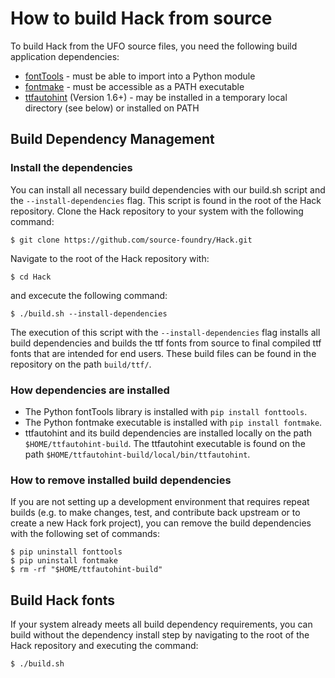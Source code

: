# How to build Hack from source

To build Hack from the UFO source files, you need the following build application dependencies:

- [fontTools](https://github.com/fonttools/fonttools) - must be able to import into a Python module
- [fontmake](https://github.com/googlei18n/fontmake) - must be accessible as a PATH executable
- [ttfautohint](https://www.freetype.org/ttfautohint/) (Version 1.6+) - may be installed in a temporary local directory (see below) or installed on PATH

## Build Dependency Management

### Install the dependencies

You can install all necessary build dependencies with our build.sh script and the `--install-dependencies` flag.  This script is found in the root of the Hack repository.  Clone the Hack repository to your system with the following command:

```
$ git clone https://github.com/source-foundry/Hack.git
```

Navigate to the root of the Hack repository with:

```
$ cd Hack
```

and excecute the following command:

```
$ ./build.sh --install-dependencies
```

The execution of this script with the `--install-dependencies` flag installs all build dependencies and builds the ttf fonts from source to final compiled ttf fonts that are intended for end users.  These build files can be found in the repository on the path `build/ttf/`.

### How dependencies are installed

- The Python fontTools library is installed with `pip install fonttools`.
- The Python fontmake executable is installed with `pip install fontmake`.
- ttfautohint and its build dependencies are installed locally on the path `$HOME/ttfautohint-build`.  The ttfautohint executable is found on the path `$HOME/ttfautohint-build/local/bin/ttfautohint`.


### How to remove installed build dependencies

If you are not setting up a development environment that requires repeat builds (e.g. to make changes, test, and contribute back upstream or to create a new Hack fork project), you can remove the build dependencies with the following set of commands:

```
$ pip uninstall fonttools
$ pip uninstall fontmake
$ rm -rf "$HOME/ttfautohint-build"
```

## Build Hack fonts

If your system already meets all build dependency requirements, you can build without the dependency install step by navigating to the root of the Hack repository and executing the command:

```
$ ./build.sh
```
